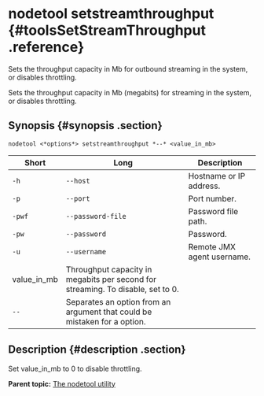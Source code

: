 # nodetool setstreamthroughput {#toolsSetStreamThroughput .reference}

Sets the throughput capacity in Mb for outbound streaming in the system, or disables throttling.

Sets the throughput capacity in Mb \(megabits\) for streaming in the system, or disables throttling.

## Synopsis {#synopsis .section}

```language-bash
nodetool <*options*> setstreamthroughput *--* <value_in_mb>
```

|Short|Long|Description|
|-----|----|-----------|
|`-h`|`--host`|Hostname or IP address.|
|`-p`|`--port`|Port number.|
|`-pwf`|`--password-file`|Password file path.|
|`-pw`|`--password`|Password.|
|`-u`|`--username`|Remote JMX agent username.|
|value\_in\_mb|Throughput capacity in megabits per second for streaming. To disable, set to 0.|
|`--`|Separates an option from an argument that could be mistaken for a option.|

## Description {#description .section}

Set value\_in\_mb to 0 to disable throttling.

**Parent topic:** [The nodetool utility](../../cassandra/tools/toolsNodetool.md)

